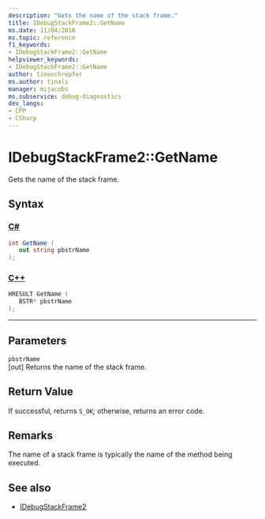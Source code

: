 ```yaml
---
description: "Gets the name of the stack frame."
title: IDebugStackFrame2::GetName
ms.date: 11/04/2016
ms.topic: reference
f1_keywords:
- IDebugStackFrame2::GetName
helpviewer_keywords:
- IDebugStackFrame2::GetName
author: tinaschrepfer
ms.author: tinali
manager: mijacobs
ms.subservice: debug-diagnostics
dev_langs:
- CPP
- CSharp
---
```

# IDebugStackFrame2::GetName

Gets the name of the stack frame.

## Syntax

### [C#](#tab/csharp)
```csharp
int GetName ( 
   out string pbstrName
);
```
### [C++](#tab/cpp)
```cpp
HRESULT GetName ( 
   BSTR* pbstrName
);
```
---

## Parameters
`pbstrName`\
[out] Returns the name of the stack frame.

## Return Value
 If successful, returns `S_OK`; otherwise, returns an error code.

## Remarks
 The name of a stack frame is typically the name of the method being executed.

## See also
- [IDebugStackFrame2](../../../extensibility/debugger/reference/idebugstackframe2.md)
